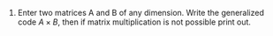 1. Enter two matrices A and B of any dimension. Write the generalized code $A \times B$, then if matrix multiplication is not possible print out.
```python

```